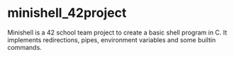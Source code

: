# minishell_42project
Minishell is a 42 school team project to create a basic shell program in C. It implements redirections, pipes, environment variables and some builtin commands.
